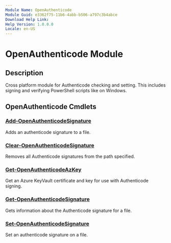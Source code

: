 ```yaml
---
Module Name: OpenAuthenticode
Module Guid: e3362f75-11b6-4abb-b506-a797c3b4abce
Download Help Link: 
Help Version: 1.0.0.0
Locale: en-US
---
```


# OpenAuthenticode Module
## Description
Cross platform module for Authenticode checking and setting. This includes signing and verifying PowerShell scripts like on Windows.

## OpenAuthenticode Cmdlets
### [Add-OpenAuthenticodeSignature](Add-OpenAuthenticodeSignature.md)
Adds an authenticode signature to a file.

### [Clear-OpenAuthenticodeSignature](Clear-OpenAuthenticodeSignature.md)
Removes all Authenticode signatures from the path specified.

### [Get-OpenAuthenticodeAzKey](Get-OpenAuthenticodeAzKey.md)
Get an Azure KeyVault certificate and key for use with Authenticode signing.

### [Get-OpenAuthenticodeSignature](Get-OpenAuthenticodeSignature.md)
Gets information about the Authenticode signature for a file.

### [Set-OpenAuthenticodeSignature](Set-OpenAuthenticodeSignature.md)
Set an authenticode signature on a file.

